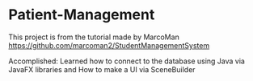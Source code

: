 # Patient-Management
This project is from the tutorial made by MarcoMan
https://github.com/marcoman2/StudentManagementSystem

Accomplished:
Learned how to connect to the database using Java via JavaFX libraries and How to make a UI via SceneBuilder
 
